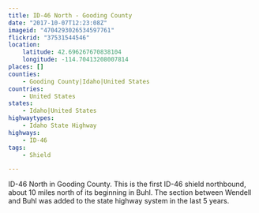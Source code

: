 ```yaml
---
title: ID-46 North - Gooding County
date: "2017-10-07T12:23:08Z"
imageid: "4704293026534597761"
flickrid: "37531544546"
location:
    latitude: 42.696267670838104
    longitude: -114.70413208007814
places: []
counties:
    - Gooding County|Idaho|United States
countries:
    - United States
states:
    - Idaho|United States
highwaytypes:
    - Idaho State Highway
highways:
    - ID-46
tags:
    - Shield

---
```

ID-46 North in Gooding County.  This is the first ID-46 shield northbound, about 10 miles north of its beginning in Buhl.  The section between Wendell and Buhl was added to the state highway system in the last 5 years.